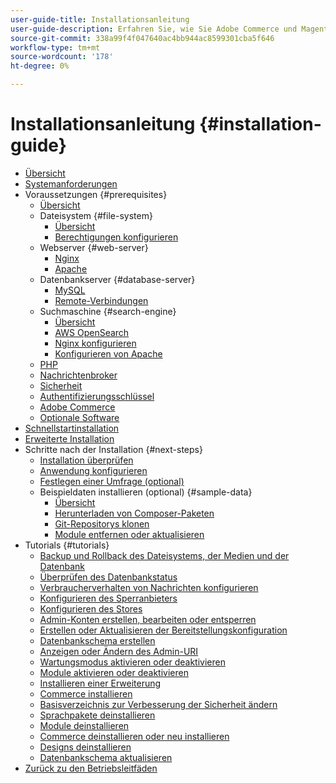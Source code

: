 ```yaml
---
user-guide-title: Installationsanleitung
user-guide-description: Erfahren Sie, wie Sie Adobe Commerce und Magento Open Source für lokale Bereitstellungen installieren.
source-git-commit: 338a99f4f047640ac4bb944ac8599301cba5f646
workflow-type: tm+mt
source-wordcount: '178'
ht-degree: 0%

---
```



# Installationsanleitung {#installation-guide}

- [Übersicht](overview.md)
- [Systemanforderungen](system-requirements.md)
- Voraussetzungen {#prerequisites}
   - [Übersicht](prerequisites/overview.md)
   - Dateisystem {#file-system}
      - [Übersicht](prerequisites/file-system/overview.md)
      - [Berechtigungen konfigurieren](prerequisites/file-system/configure-permissions.md)
   - Webserver {#web-server}
      - [Nginx](prerequisites/web-server/nginx.md)
      - [Apache](prerequisites/web-server/apache.md)
   - Datenbankserver {#database-server}
      - [MySQL](prerequisites/database/mysql.md)
      - [Remote-Verbindungen](prerequisites/database/mysql-remote.md)
   - Suchmaschine {#search-engine}
      - [Übersicht](prerequisites/search-engine/overview.md)
      - [AWS OpenSearch](prerequisites/search-engine/aws-opensearch.md)
      - [Nginx konfigurieren](prerequisites/search-engine/configure-nginx.md)
      - [Konfigurieren von Apache](prerequisites/search-engine/configure-apache.md)
   - [PHP](prerequisites/php-settings.md)
   - [Nachrichtenbroker](prerequisites/rabbitmq.md)
   - [Sicherheit](prerequisites/security.md)
   - [Authentifizierungsschlüssel](prerequisites/authentication-keys.md)
   - [Adobe Commerce](prerequisites/commerce.md)
   - [Optionale Software](prerequisites/optional-software.md)
- [Schnellstartinstallation](composer.md)
- [Erweiterte Installation](advanced.md)
- Schritte nach der Installation {#next-steps}
   - [Installation überprüfen](next-steps/verify.md)
   - [Anwendung konfigurieren](next-steps/configuration.md)
   - [Festlegen einer Umfrage (optional)](next-steps/set-umask.md)
   - Beispieldaten installieren (optional) {#sample-data}
      - [Übersicht](sample-data/overview.md)
      - [Herunterladen von Composer-Paketen](sample-data/composer-packages.md)
      - [Git-Repositorys klonen](sample-data/git-repositories.md)
      - [Module entfernen oder aktualisieren](sample-data/remove-or-update.md)
- Tutorials {#tutorials}
   - [Backup und Rollback des Dateisystems, der Medien und der Datenbank](tutorials/backup.md)
   - [Überprüfen des Datenbankstatus](tutorials/database-status.md)
   - [Verbraucherverhalten von Nachrichten konfigurieren](tutorials/message-consumers.md)
   - [Konfigurieren des Sperranbieters](tutorials/lock-provider.md)
   - [Konfigurieren des Stores](tutorials/store.md)
   - [Admin-Konten erstellen, bearbeiten oder entsperren](tutorials/admin.md)
   - [Erstellen oder Aktualisieren der Bereitstellungskonfiguration](tutorials/deployment.md)
   - [Datenbankschema erstellen](tutorials/database.md)
   - [Anzeigen oder Ändern des Admin-URI](tutorials/admin-uri.md)
   - [Wartungsmodus aktivieren oder deaktivieren](tutorials/maintenance-mode.md)
   - [Module aktivieren oder deaktivieren](tutorials/manage-modules.md)
   - [Installieren einer Erweiterung](tutorials/extensions.md)
   - [Commerce installieren](tutorials/install.md)
   - [Basisverzeichnis zur Verbesserung der Sicherheit ändern](tutorials/docroot.md)
   - [Sprachpakete deinstallieren](tutorials/language-packages.md)
   - [Module deinstallieren](tutorials/uninstall-modules.md)
   - [Commerce deinstallieren oder neu installieren](tutorials/uninstall.md)
   - [Designs deinstallieren](tutorials/themes.md)
   - [Datenbankschema aktualisieren](tutorials/database-upgrade.md)
- [Zurück zu den Betriebsleitfäden](https://experienceleague.adobe.com/docs/commerce-operations/operational-guides/home.html)
